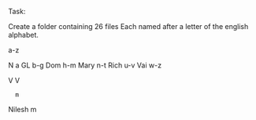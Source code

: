 Task:

Create a folder containing 26 files
Each named after a letter of the english alphabet.


a-z

N     a
GL    b-g
Dom   h-m
Mary  n-t
Rich  u-v
Vai   w-z


V     V

      m

Nilesh   m
